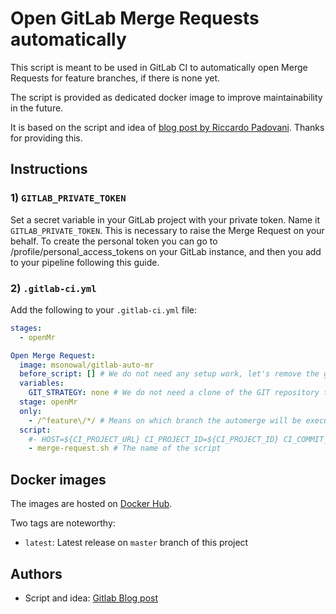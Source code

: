 # Open GitLab Merge Requests automatically


This script is meant to be used in GitLab CI to automatically open Merge Requests for feature branches, if there is none yet.

The script is provided as dedicated docker image to improve maintainability in the future.

It is based on the script and idea of [blog post by Riccardo Padovani](https://about.gitlab.com/2017/09/05/how-to-automatically-create-a-new-mr-on-gitlab-with-gitlab-ci/).
Thanks for providing this.

## Instructions

### 1) `GITLAB_PRIVATE_TOKEN`
Set a secret variable in your GitLab project with your private token.
Name it `GITLAB_PRIVATE_TOKEN`.
This is necessary to raise the Merge Request on your behalf.
To create the personal token you can go to /profile/personal_access_tokens on your GitLab instance, and then you add to your pipeline following this guide.

### 2) `.gitlab-ci.yml`

Add the following to your `.gitlab-ci.yml` file:

```yaml
stages:
  - openMr

Open Merge Request:
  image: msonowal/gitlab-auto-mr
  before_script: [] # We do not need any setup work, let's remove the global one (if any)
  variables:
    GIT_STRATEGY: none # We do not need a clone of the GIT repository to create a Merge Request
  stage: openMr
  only:
    - /^feature\/*/ # Means on which branch the automerge will be executed, here we are saying the branches starts with name feature, We have a very strict naming convention
  script:
    #- HOST=${CI_PROJECT_URL} CI_PROJECT_ID=${CI_PROJECT_ID} CI_COMMIT_REF_NAME=${CI_COMMIT_REF_NAME} GITLAB_USER_ID=${GITLAB_USER_ID} PRIVATE_TOKEN=${GITLAB_PRIVATE_TOKEN} ./merge-request.sh 
    - merge-request.sh # The name of the script
```

## Docker images

The images are hosted on [Docker Hub](https://hub.docker.com/r/msonowal/gitlab-auto-merge-request-docker).

Two tags are noteworthy:
* `latest`: Latest release on `master` branch of this project


## Authors

* Script and idea: [Gitlab Blog post](https://about.gitlab.com/2017/09/05/how-to-automatically-create-a-new-mr-on-gitlab-with-gitlab-ci/)
